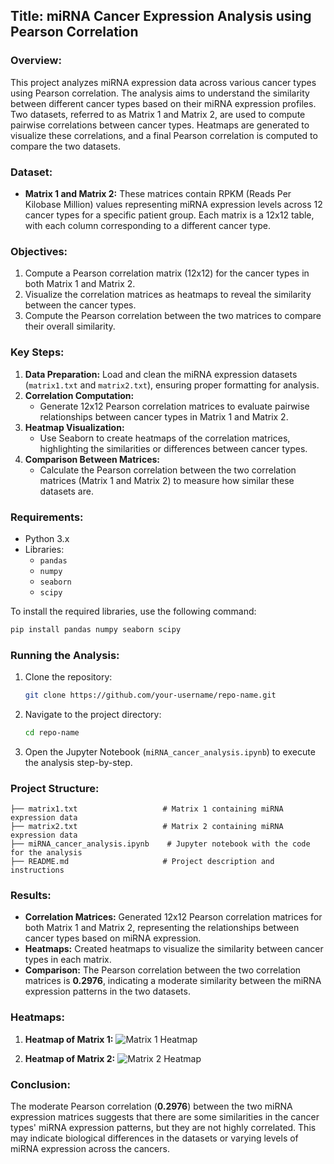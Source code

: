 

## **Title:** miRNA Cancer Expression Analysis using Pearson Correlation

### **Overview:**
This project analyzes miRNA expression data across various cancer types using Pearson correlation. The analysis aims to understand the similarity between different cancer types based on their miRNA expression profiles. Two datasets, referred to as Matrix 1 and Matrix 2, are used to compute pairwise correlations between cancer types. Heatmaps are generated to visualize these correlations, and a final Pearson correlation is computed to compare the two datasets.

### **Dataset:**
- **Matrix 1 and Matrix 2:** 
  These matrices contain RPKM (Reads Per Kilobase Million) values representing miRNA expression levels across 12 cancer types for a specific patient group. Each matrix is a 12x12 table, with each column corresponding to a different cancer type.

### **Objectives:**
1. Compute a Pearson correlation matrix (12x12) for the cancer types in both Matrix 1 and Matrix 2.
2. Visualize the correlation matrices as heatmaps to reveal the similarity between the cancer types.
3. Compute the Pearson correlation between the two matrices to compare their overall similarity.

### **Key Steps:**
1. **Data Preparation:** Load and clean the miRNA expression datasets (`matrix1.txt` and `matrix2.txt`), ensuring proper formatting for analysis.
2. **Correlation Computation:** 
   - Generate 12x12 Pearson correlation matrices to evaluate pairwise relationships between cancer types in Matrix 1 and Matrix 2.
3. **Heatmap Visualization:** 
   - Use Seaborn to create heatmaps of the correlation matrices, highlighting the similarities or differences between cancer types.
4. **Comparison Between Matrices:**
   - Calculate the Pearson correlation between the two correlation matrices (Matrix 1 and Matrix 2) to measure how similar these datasets are.

### **Requirements:**
- Python 3.x
- Libraries:
  - `pandas`
  - `numpy`
  - `seaborn`
  - `scipy`

To install the required libraries, use the following command:
```bash
pip install pandas numpy seaborn scipy
```

### **Running the Analysis:**
1. Clone the repository:
   ```bash
   git clone https://github.com/your-username/repo-name.git
   ```
2. Navigate to the project directory:
   ```bash
   cd repo-name
   ```
3. Open the Jupyter Notebook (`miRNA_cancer_analysis.ipynb`) to execute the analysis step-by-step.

### **Project Structure:**
```
├── matrix1.txt                   # Matrix 1 containing miRNA expression data
├── matrix2.txt                   # Matrix 2 containing miRNA expression data
├── miRNA_cancer_analysis.ipynb    # Jupyter notebook with the code for the analysis
├── README.md                     # Project description and instructions
```

### **Results:**
- **Correlation Matrices:** Generated 12x12 Pearson correlation matrices for both Matrix 1 and Matrix 2, representing the relationships between cancer types based on miRNA expression.
- **Heatmaps:** Created heatmaps to visualize the similarity between cancer types in each matrix.
- **Comparison:** The Pearson correlation between the two correlation matrices is **0.2976**, indicating a moderate similarity between the miRNA expression patterns in the two datasets.

### **Heatmaps:**
1. **Heatmap of Matrix 1:**
   ![Matrix 1 Heatmap](path/to/matrix1_heatmap.png)
   
2. **Heatmap of Matrix 2:**
   ![Matrix 2 Heatmap](path/to/matrix2_heatmap.png)

### **Conclusion:**
The moderate Pearson correlation (**0.2976**) between the two miRNA expression matrices suggests that there are some similarities in the cancer types' miRNA expression patterns, but they are not highly correlated. This may indicate biological differences in the datasets or varying levels of miRNA expression across the cancers.

